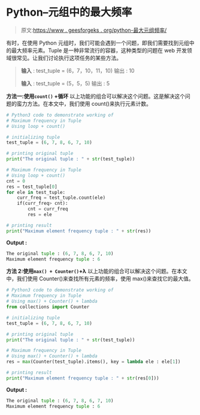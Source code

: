 # Python–元组中的最大频率

> 原文:[https://www . geesforgeks . org/python-最大元组频率/](https://www.geeksforgeeks.org/python-maximum-frequency-in-tuple/)

有时，在使用 Python 元组时，我们可能会遇到一个问题，即我们需要找到元组中的最大频率元素。Tuple 是一种非常流行的容器，这种类型的问题在 web 开发领域很常见。让我们讨论执行这项任务的某些方法。

> **输入** : test_tuple = (6，7，10，11，10)
> 输出 : 10
> 
> **输入** : test_tuple = (5，5，5)
> 输出 : 5

**方法一:使用`count()` +循环**
以上功能的组合可以解决这个问题。这是解决这个问题的蛮力方法。在本文中，我们使用 count()来执行元素计数。

```py
# Python3 code to demonstrate working of 
# Maximum frequency in Tuple
# Using loop + count()

# initializing tuple
test_tuple = (6, 7, 8, 6, 7, 10)

# printing original tuple
print("The original tuple : " + str(test_tuple))

# Maximum frequency in Tuple
# Using loop + count()
cnt = 0
res = test_tuple[0] 
for ele in test_tuple: 
    curr_freq = test_tuple.count(ele) 
    if(curr_freq> cnt): 
        cnt = curr_freq 
        res = ele 

# printing result 
print("Maximum element frequency tuple : " + str(res))
```

**Output :**

```py
The original tuple : (6, 7, 8, 6, 7, 10)
Maximum element frequency tuple : 6

```

**方法 2:使用`max() + Counter()`+λ**
以上功能的组合可以解决这个问题。在本文中，我们使用 Counter()来查找所有元素的频率，使用 max()来查找它的最大值。

```py
# Python3 code to demonstrate working of 
# Maximum frequency in Tuple
# Using max() + Counter() + lambda
from collections import Counter

# initializing tuple
test_tuple = (6, 7, 8, 6, 7, 10)

# printing original tuple
print("The original tuple : " + str(test_tuple))

# Maximum frequency in Tuple
# Using max() + Counter() + lambda
res = max(Counter(test_tuple).items(), key = lambda ele : ele[1])

# printing result 
print("Maximum element frequency tuple : " + str(res[0]))
```

**Output :**

```py
The original tuple : (6, 7, 8, 6, 7, 10)
Maximum element frequency tuple : 6

```